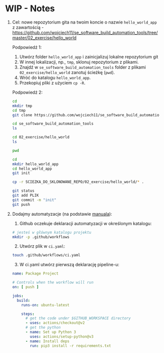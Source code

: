 # WIP - Notes

1. Cel: nowe repozytorium gita na twoim koncie o nazwie `hello_world_app` z zawartością - https://github.com/wojciech11/se_software_build_automation_tools/tree/master/02_exercise/hello_world

   Podpowiedź 1:

   1. Utwórz folder `hello_world_app` i zainicjalizuj lokalne repozytorium git
   2. W innej lokalizacji, np., `tmp`, sklonuj repozytorium z plikami.
   3. Znajdź w `se_software_build_automation_tools` folder z plikami `02_exercise/hello_world` zanotuj ścieżkę (`pwd`).
   4. Wróć do katalogu `hello_world_app`.
   5. Przekopiuj pliki z użyciem `cp -R`.

   Podpowiedź 2:

   ```bash
   cd
   mkdir tmp
   cd tmp
   git clone https://github.com/wojciech11/se_software_build_automation_tools
   
   cd se_software_build_automation_tools
   ls
   
   cd 02_exercise/hello_world
   ls
   
   pwd
   ```

   ```bash
   cd
   mkdir hello_world_app
   cd hello_world_app
   git init
   
   cp -r SCIEZKA_DO_SKLONOWANE_REPO/02_exercise/hello_world/* .
   
   git status
   git add PLIK
   git commit -m "init"
   git push
   ```

2. Dodajmy automatyzacje (na podstawie [manuala](https://github.com/wojciech11/se_software_build_automation_tools/blob/master/02_exercise/README.md#continuous-integration-with-github-actions)):

   1. Github oczekuje deklaracji automatyzacji w określonym katalogu:
   
   ```bash
   # jesteś w głównym katalogu projektu
   mkdir -p .github/workflows
   ```

   2. Utwórz plik w `ci.yaml`:

   ```bash
   touch .github/workflows/ci.yaml
   ```

   3. W ci.yaml utwórz pierwszą deklarację pipeline-u:

   ```yaml
   name: Package Project

   # Controls when the workflow will run
   on: [ push ]
   
   jobs:
     build:
       runs-on: ubuntu-latest
   
       steps:
         # get the code under $GITHUB_WORKSPACE directory
         - uses: actions/checkout@v2
         # get the python
         - name: Set up Python 3
           uses: actions/setup-python@v3
         - name: Install deps
           run: pip3 install -r requirements.txt
   ```